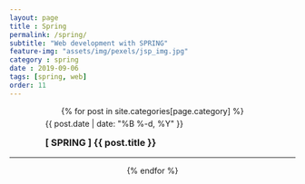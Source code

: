 ```yaml
--- 
layout: page
title : Spring
permalink: /spring/
subtitle: "Web development with SPRING" 
feature-img: "assets/img/pexels/jsp_img.jpg"
category : spring
date : 2019-09-06
tags: [spring, web]
order: 11
---
```


<div align="center">
{% for post in site.categories[page.category] %}
   <div style="width:75%;">
   <p class="meta" align="left" style="line-height:0px;">
              {{ post.date | date: "%B %-d, %Y" }}
        </p>
    <h3 align="left">
        <a href="{{ post.url | absolute_url }}" style="text-decoration:none;">
        [ SPRING ] {{ post.title }}
        </a>
    </h3>
    </div>
    <hr/>
{% endfor %}
</div>

<br/>